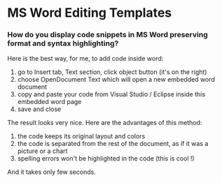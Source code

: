 # MS Word Editing Templates


### How do you display code snippets in MS Word preserving format and syntax highlighting?
Here is the best way, for me, to add code inside word:
1. go to Insert tab, Text section, click object button (it's on the right)
2. choose OpenDocument Text which will open a new embedded word document
3. copy and paste your code from Visual Studio / Eclipse inside this embedded word page
4. save and close

The result looks very nice. Here are the advantages of this method:
1. the code keeps its original layout and colors
2. the code is separated from the rest of the document, as if it was a picture or a chart
3. spelling errors won't be highlighted in the code (this is cool !)

And it takes only few seconds.
